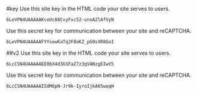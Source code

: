 #key
Use this site key in the HTML code your site serves to users.

    6LeVPN4UAAAAAKceUc88CvyFxc52-unnA2lAfVyN
Use this secret key for communication between your site and reCAPTCHA.

    6LeVPN4UAAAAAFYYsewKaTq2F8oKZ_pG9sXR8GoI
    
    
    
##v2
Use this site key in the HTML code your site serves to users.
   
    6LcCSN4UAAAAAEE0bX4d3GSFaZ7z3qVANzgEIwV5
    
Use this secret key for communication between your site and reCAPTCHA.
   
    6LcCSN4UAAAAAISdM6pN-Jr9k-IyroIjkA65woqH